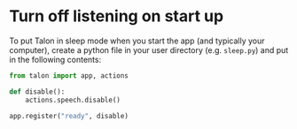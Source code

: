 # Turn off listening on start up

To put Talon in sleep mode when you start the app (and typically your computer), create a python file in your user directory (e.g. `sleep.py`) and put in the following contents:

```python
from talon import app, actions

def disable():
    actions.speech.disable()

app.register("ready", disable)
```